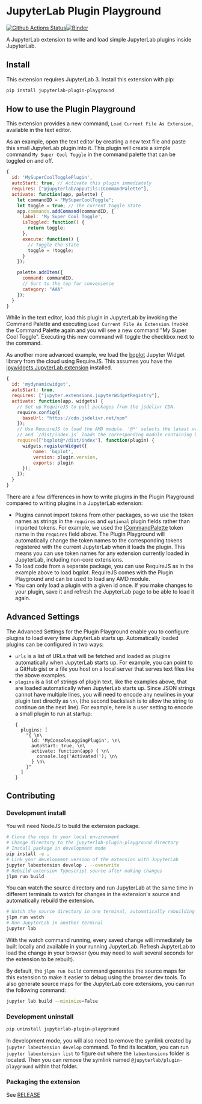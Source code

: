# JupyterLab Plugin Playground

[![Github Actions Status](https://github.com/jupyterlab/jupyterlab-plugin-playground/workflows/Build/badge.svg)](https://github.com/jupyterlab/jupyterlab-plugin-playground/actions/workflows/build.yml)[![Binder](https://mybinder.org/badge_logo.svg)](https://mybinder.org/v2/gh/jupyterlab/jupyterlab-plugin-playground/master?urlpath=lab)

A JupyterLab extension to write and load simple JupyterLab plugins inside JupyterLab.


## Install

This extension requires JupyterLab 3. Install this extension with pip:

```bash
pip install jupyterlab-plugin-playground
```

## How to use the Plugin Playground

This extension provides a new command, `Load Current File As Extension`, available in the text editor.

As an example, open the text editor by creating a new text file and paste this small JupyterLab plugin into it. This plugin will create a simple command `My Super Cool Toggle` in the command palette that can be toggled on and off.

```js
{
  id: 'MySuperCoolTogglePlugin',
  autoStart: true, // Activate this plugin immediately
  requires: ["@jupyterlab/apputils:ICommandPalette"],
  activate: function(app, palette) {
    let commandID = "MySuperCoolToggle";
    let toggle = true; // The current toggle state
    app.commands.addCommand(commandID, {
      label: 'My Super Cool Toggle',
      isToggled: function() {
        return toggle;
      },
      execute: function() {
        // Toggle the state
        toggle = !toggle;
      }
    });

    palette.addItem({
      command: commandID,
      // Sort to the top for convenience
      category: "AAA"
    });
  }
}
```
While in the text editor, load this plugin in JupyterLab by invoking the Command Palette and executing `Load Current File As Extension`. Invoke the Command Palette again and you will see a new command "My Super Cool Toggle". Executing this new command will toggle the checkbox next to the command.

As another more advanced example, we load the [bqplot](https://bqplot.readthedocs.io) Jupyter Widget library from the cloud using RequireJS. This assumes you have the [ipywidgets JupyterLab extension](https://ipywidgets.readthedocs.io/en/stable/user_install.html#installing-in-jupyterlab-3-0) installed.

```js
{
  id: 'mydynamicwidget',
  autoStart: true,
  requires: ["jupyter.extensions.jupyterWidgetRegistry"],
  activate: function(app, widgets) {
    // Set up RequireJS to pull packages from the jsdelivr CDN.
    require.config({
      baseUrl: "https://cdn.jsdelivr.net/npm"
    });
    // Use RequireJS to load the AMD module. '@*' selects the latest version
    // and `/dist/index.js` loads the corresponding module containing bqplot.
    require(["bqplot@*/dist/index"], function(plugin) {
      widgets.registerWidget({
          name: 'bqplot',
          version: plugin.version,
          exports: plugin
      });
    });
  }
}
```

There are a few differences in how to write plugins in the Plugin Playground compared to writing plugins in a JupyterLab extension:

* Plugins cannot import tokens from other packages, so we use the token names as strings in the `requires` and `optional` plugin fields rather than imported tokens. For example, we used the [ICommandPalette](https://github.com/jupyterlab/jupyterlab/blob/4169b7b684f6160b5a9ab093391ec531399dfa82/packages/apputils/src/tokens.ts#L16-L18) token name in the `requires` field above. The Plugin Playground will automatically change the token names to the corresponding tokens registered with the current JupyterLab when it loads the plugin. This means you can use token names for any extension currently loaded in JupyterLab, including non-core extensions.
* To load code from a separate package, you can use RequireJS as in the example above to load bqplot. RequireJS comes with the Plugin Playground and can be used to load any AMD module.
* You can only load a plugin with a given id once. If you make changes to your plugin, save it and refresh the JupyterLab page to be able to load it again.

## Advanced Settings

The Advanced Settings for the Plugin Playground enable you to configure plugins to load every time JupyterLab starts up. Automatically loaded plugins can be configured in two ways:

* `urls` is a list of URLs that will be fetched and loaded as plugins automatically when JupyterLab starts up. For example, you can point to a GitHub gist or a file you host on a local server that serves text files like the above examples.
* `plugins` is a list of strings of plugin text, like the examples above, that are loaded automatically when JupyterLab starts up. Since JSON strings cannot have multiple lines, you will need to encode any newlines in your plugin text directly as `\n\` (the second backslash is to allow the string to continue on the next line). For example, here is a user setting to encode a small plugin to run at startup:
  ```json5
  {
    plugins: [
      "{ \n\
        id: 'MyConsoleLoggingPlugin', \n\
        autoStart: true, \n\
        activate: function(app) { \n\
          console.log('Activated!'); \n\
        } \n\
      }"
    ]
  }
  ```

## Contributing

### Development install

You will need NodeJS to build the extension package.

```bash
# Clone the repo to your local environment
# Change directory to the jupyterlab-plugin-playground directory
# Install package in development mode
pip install -e .
# Link your development version of the extension with JupyterLab
jupyter labextension develop . --overwrite
# Rebuild extension Typescript source after making changes
jlpm run build
```

You can watch the source directory and run JupyterLab at the same time in different terminals to watch for changes in the extension's source and automatically rebuild the extension.

```bash
# Watch the source directory in one terminal, automatically rebuilding when needed
jlpm run watch
# Run JupyterLab in another terminal
jupyter lab
```

With the watch command running, every saved change will immediately be built locally and available in your running JupyterLab. Refresh JupyterLab to load the change in your browser (you may need to wait several seconds for the extension to be rebuilt).

By default, the `jlpm run build` command generates the source maps for this extension to make it easier to debug using the browser dev tools. To also generate source maps for the JupyterLab core extensions, you can run the following command:

```bash
jupyter lab build --minimize=False
```

### Development uninstall

```bash
pip uninstall jupyterlab-plugin-playground
```

In development mode, you will also need to remove the symlink created by `jupyter labextension develop`
command. To find its location, you can run `jupyter labextension list` to figure out where the `labextensions`
folder is located. Then you can remove the symlink named `@jupyterlab/plugin-playground` within that folder.

### Packaging the extension

See [RELEASE](RELEASE.md)
